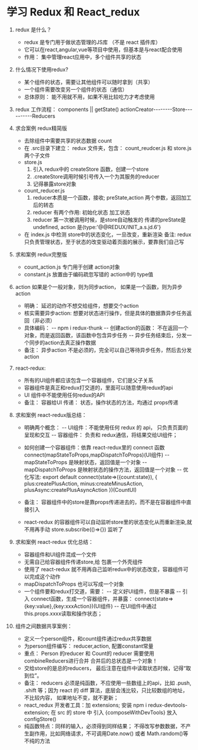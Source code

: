 #  学习 Redux 和 React_redux 
1. redux 是什么？
    - redux 是专门用于做状态管理的JS库 （不是 react 插件库）
    - 它可以在react,angular,vue等项目中使用，但基本是与react配合使用
    - 作用： 集中管理react应用中，多个组件共享的状态
2. 什么情况下使用redux?
    - 某个组件的状态，需要让其他组件可以随时拿到（共享）
    - 一个组件需要改变另一个组件的状态（通信）
    - 总体原则： 能不用就不用，如果不用比较吃力才考虑使用
3. redux 工作流程：
                        components
                            || getState()
       actionCreator--------Store----------Reducers

4.  求合案例 redux精简版
    - 去除组件中需要共享的状态数据 count
    - 在 .src目录下建立： redux 文件夹，包含： count_reudcer.js 和 store.js 两个子文件
    - store.js
        1) 引入 redux中的 createStore 函数，创建一个store
        2) .createStore调用时候引号传入一个为其服务的reducer
        3) 记得暴露store对象
    - count_reducer.js
        1) reducer本质是一个函数，接收; preState,action 两个参数，返回加工后的转态
        2) reducer 有两个作用: 初始化状态 加工状态
        3) reducer 第一次被调用时候，是store自动触发的
            传递的preState是 undefined, action 是{type:'@@REDUX/INIT_a.s.jd.6'}
    - 在 index.js 中检测 store中的状态变化，一旦改变，重新渲染<App/>
       备注: redux只负责管理状态，至于状态的改变驱动着页面的展示，要靠我们自己写
5. 求和案例 redux完整版
    - count_action.js 专门用于创建 action对象
    - constant.js 放置由于编码疏忽写错的 action中的 type值
6. action 如果是个一般对象，则为同步action， 如果是一个函数，则为异步action
    - 明确： 延迟的动作不想交给组件，想要交个action
    - 核实需要异步action: 想要对状态进行操作，但是具体的数据靠异步任务返回（非必须）
    - 具体编码：
        -- npm i redux-thunk
        -- 创建action的函数： 不在返回一个对象，而是返回函数，该函数中包含异步任务
        -- 异步任务结束后，分发一个同步的action去真正操作数据
    - 备注： 异步action 不是必须的，完全可以自己等待异步任务，然后去分发action
7. react-redux:
    - 所有的UI组件都应该包含一个容器组件，它们是父子关系
    - 容器组件是真正和redux打交道的，里面可以随意使用redux的api
    - UI 组件中不能使用任何redux的API
    - 备注： 容器给UI 传递： 状态，操作状态的方法，均通过 props传递
8. 求和案例 react-redux版总结：
    - 明确两个概念：
        -- UI组件：不能使用任何 redux 的 api， 只负责页面的呈现和交互
        -- 容器组件： 负责和 redux通信，将结果交给UI组件；
    - 如何创建一个容器组件：依靠 react-redux里的 connect 函数
        connect(mapStateToProps,mapDispatchToProps)(UI组件)
        -- mapStateToProps 是映射状态，返回值是一个对象
        -- mapDispatchToProps 是映射状态的操作方法，返回值是一个对象
        -- 优化写法: 
        export default connect(state=>({count:state}),
                                {   plus:createPlusAction,
                                    minus:createMinusAction,
                                    plusAsync:createPlusAsyncAction
                                })(CountUI)


    - 备注： 容器组件中的store是靠props传递进去的，而不是在容器组件中直接引入 
    - react-redux 的容器组件可以自动监听store里的状态变化从而重新渲染,就不用再手动 store.subscribe(()=>{}) 监听了
9. 求和案例 react-redux 优化总结：
    - 容器组件和UI组件混成一个文件
    - 无需自己给容器组件传递store,给<App/> 包裹一个外壳组件 <Provider store={store}></Provider>
    - 使用了 react-redux 就不用再自己监听redux中的状态改变，容器组件可以完成这个动作
    - mapDispatchToProps 也可以写成一个对象
    - 一个组件要和redux打交道，需要：
        -- 定义好UI组件，但是不暴露
        -- 引入 connect函数，生成一个容器组件，并暴露： 
            connect(state=>{key:value},{key:xxxAction})(UI组件)
        -- 在UI组件中通过 this.props.xxxx读取和操作状态；
10. 组件之间数据共享案例：
    - 定义一个person组件，和count组件通过redux共享数据
    - 为person组件编写： reducer,action, 配置constant常量
    - 重点： Person 的reducer 和 Count的 reducer 需要使用 combineReducers进行合并
             合并后的总状态是一个对象！
    - 交给store的是总的reducers， 最后注意在组件中读取状态时候，记得“取到位”。
    - 备注： reducers 必须是纯函数，不应使用一些数组上的api，比如 .push, .shift 等；因为 react 的 diff 算法，底层会浅比较，只比较数组的地址，不比较内容，
             如果地址不变，就不更新；
    - react_redux 开发者工具：加 extensions; 安装 npm i redux-devtools-extension; 在 src 的 store 中 引入 {composeWithDevTools} 放入 configStore()
    - 纯函数特点：同样的输入，必须得到同样结果； 不得改写参数数据，不产生副作用，比如网络请求，不可调用Date.now() 或者 Math.random()等不纯的方法
    
